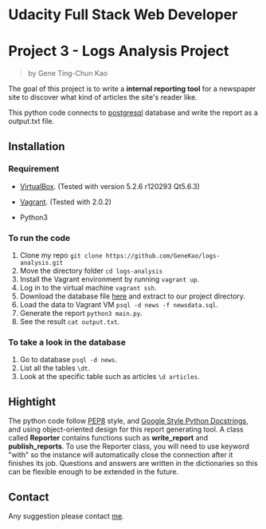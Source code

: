 # Udacity Full Stack Web Developer
# Project 3 - Logs Analysis Project

> by Gene Ting-Chun Kao

The goal of this project is to write a **internal reporting tool** 
for a newspaper site to discover what kind of articles the site's reader like. 

This python code connects to [postgresql](https://www.postgresql.org/) database 
and write the report as a output.txt file. 

## Installation

### Requirement

- [VirtualBox](https://www.virtualbox.org/wiki/Downloads). 
(Tested with version 5.2.6 r120293 Qt5.6.3)

- [Vagrant](https://www.vagrantup.com/downloads.html). 
(Tested with 2.0.2)

- Python3 

### To run the code

1. Clone my repo `git clone https://github.com/GeneKao/logs-analysis.git`
2. Move the directory folder `cd logs-analysis` 
3. Install the Vagrant environment by running `vagrant up`. 
4. Log in to the virtual machine `vagrant ssh`. 
5. Download the database file
   [here](https://d17h27t6h515a5.cloudfront.net/topher/2016/August/57b5f748_newsdata/newsdata.zip)
   and extract to our project directory. 
6. Load the data to Vagrant VM `psql -d news -f newsdata.sql`. 
7. Generate the report `python3 main.py`. 
8. See the result `cat output.txt`.

### To take a look in the database

1. Go to database `psql -d news`.
2. List all the tables `\dt`.
3. Look at the specific table such as articles `\d articles`. 

## Hightight

The python code follow [PEP8](https://www.python.org/dev/peps/pep-0008/) style,
and [Google Style Python
Docstrings](http://sphinxcontrib-napoleon.readthedocs.io/en/latest/example_google.html),
and using object-oriented design for this report generating tool. A class
called **Reporter** contains functions such as **write_report** and
**publish_reports**. To use the Reporter class, you will need to use
keyword "with" so the instance will automatically close the connection after it
finishes its job. Questions and answers are written in the dictionaries so this can
be flexible enough to be extended in the future. 


## Contact
Any suggestion please contact [me](https://github.com/GeneKao).
